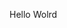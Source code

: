 Hello Wolrd



















































































































































































































































































































































































































